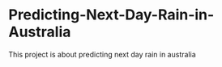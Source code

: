 # Predicting-Next-Day-Rain-in-Australia
This project is about predicting next day rain in australia 

